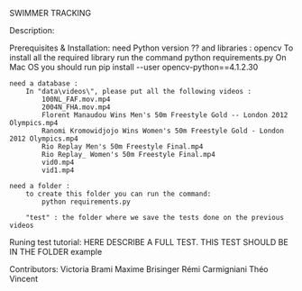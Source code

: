SWIMMER TRACKING

Description:

Prerequisites & Installation:
	need Python version ??
	and libraries :
		opencv
			To install all the required library run the command
				python requirements.py
			On Mac OS you should run
				pip install --user opencv-python==4.1.2.30

	need a database :
		In "data\videos\", please put all the following videos :
			100NL_FAF.mov.mp4
			2004N_FHA.mov.mp4
			Florent Manaudou Wins Men's 50m Freestyle Gold -- London 2012 Olympics.mp4
			Ranomi Kromowidjojo Wins Women's 50m Freestyle Gold - London 2012 Olympics.mp4
			Rio Replay Men's 50m Freestyle Final.mp4
			Rio Replay_ Women's 50m Freestyle Final.mp4
			vid0.mp4
			vid1.mp4

	need a folder :
		to create this folder you can run the command:
			python requirements.py
			
		"test" : the folder where we save the tests done on the previous videos
	
Runing test tutorial:
	HERE DESCRIBE A FULL TEST. THIS TEST SHOULD BE IN THE FOLDER example
	

Contributors:
	Victoria Brami
	Maxime Brisinger
	Rémi Carmigniani
	Théo Vincent 
